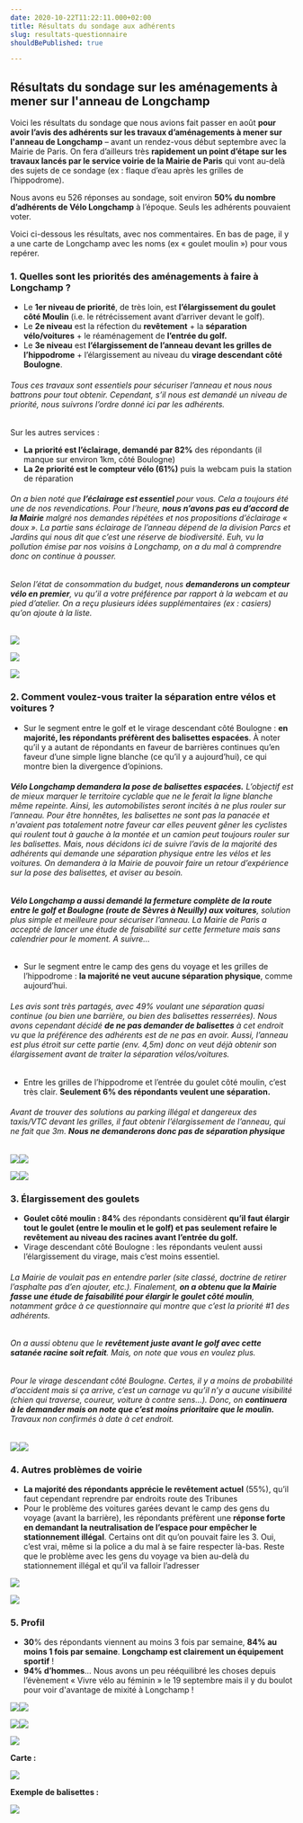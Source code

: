 ```yaml
---
date: 2020-10-22T11:22:11.000+02:00
title: Résultats du sondage aux adhérents
slug: resultats-questionnaire
shouldBePublished: true

---
```

## Résultats du sondage sur les aménagements à mener sur l'anneau de Longchamp

Voici les résultats du sondage que nous avions fait passer en août **pour avoir l’avis des adhérents sur les travaux d’aménagements à mener sur l'anneau de Longchamp** – avant un rendez-vous début septembre avec la Mairie de Paris. On fera d’ailleurs très **rapidement un point d’étape sur les travaux lancés par le service voirie de la Mairie de Paris** qui vont au-delà des sujets de ce sondage (ex : flaque d’eau après les grilles de l’hippodrome).

Nous avons eu 526 réponses au sondage, soit environ **50% du nombre d’adhérents de Vélo Longchamp** à l’époque. Seuls les adhérents pouvaient voter.

Voici ci-dessous les résultats, avec nos commentaires. En bas de page, il y a une carte de Longchamp avec les noms (ex « goulet moulin ») pour vous repérer.

### **1. Quelles sont les priorités des aménagements à faire à Longchamp ?**

* Le **1er niveau de priorité**, de très loin, est **l’élargissement du goulet côté Moulin** (i.e. le rétrécissement avant d’arriver devant le golf).
* Le **2e niveau** est la réfection du **revêtement** + la **séparation vélo/voitures** + le réaménagement de **l’entrée du golf.**
* Le **3e niveau** est **l’élargissement de l’anneau devant les grilles de l’hippodrome** + l’élargissement au niveau du **virage descendant côté Boulogne**.

###### _Tous ces travaux sont essentiels pour sécuriser l’anneau et nous nous battrons pour tout obtenir. Cependant, s’il nous est demandé un niveau de priorité, nous suivrons l’ordre donné ici par les adhérents._

Sur les autres services :

* **La priorité est l’éclairage, demandé par 82%** des répondants (il manque sur environ 1km, côté Boulogne)
* **La 2e priorité est le compteur vélo (61%)** puis la webcam puis la station de réparation

###### _On a bien noté que **l’éclairage est essentiel** pour vous. Cela a toujours été une de nos revendications. Pour l’heure, **nous n’avons pas eu d’accord de la Mairie** malgré nos demandes répétées et nos propositions d’éclairage « doux ». La partie sans éclairage de l’anneau dépend de la division Parcs et Jardins qui nous dit que c’est une réserve de biodiversité. Euh, vu la pollution émise par nos voisins à Longchamp, on a du mal à comprendre donc on continue à pousser._

###### _Selon l’état de consommation du budget, nous **demanderons un compteur vélo en premier**, vu qu’il a votre préférence par rapport à la webcam et au pied d’atelier. On a reçu plusieurs idées supplémentaires (ex : casiers) qu’on ajoute à la liste._

![](/media/chart-1.png)

![](/media/chart-2.png)

![](/media/chart-3.png)

### **2. Comment voulez-vous traiter la séparation entre vélos et voitures ?**

* Sur le segment entre le golf et le virage descendant côté Boulogne : **en majorité, les répondants préfèrent des balisettes espacées**. À noter qu’il y a autant de répondants en faveur de barrières continues qu’en faveur d’une simple ligne blanche (ce qu’il y a aujourd’hui), ce qui montre bien la divergence d’opinions.

###### **_Vélo Longchamp demandera la pose de balisettes espacées._** _L’objectif est de mieux marquer le territoire cyclable que ne le ferait la ligne blanche même repeinte. Ainsi, les automobilistes seront incités à ne plus rouler sur l’anneau. Pour être honnêtes, les balisettes ne sont pas la panacée et n'avaient pas totalement notre faveur car elles peuvent gêner les cyclistes qui roulent tout à gauche à la montée et un camion peut toujours rouler sur les balisettes. Mais, nous décidons ici de suivre l’avis de la majorité des adhérents qui demande une séparation physique entre les vélos et les voitures. On demandera à la Mairie de pouvoir faire un retour d’expérience sur la pose des balisettes, et aviser au besoin._

###### **_Vélo Longchamp a aussi demandé la fermeture complète de la route entre le golf et Boulogne (route de Sèvres à Neuilly) aux voitures_**_, solution plus simple et meilleure pour sécuriser l’anneau. La Mairie de Paris a accepté de lancer une étude de faisabilité sur cette fermeture mais sans calendrier pour le moment. A suivre…_

* Sur le segment entre le camp des gens du voyage et les grilles de l’hippodrome : **la majorité ne veut aucune séparation physique**, comme aujourd’hui.

###### _Les avis sont très partagés, avec 49% voulant une séparation quasi continue (ou bien une barrière, ou bien des balisettes resserrées). Nous avons cependant décidé **de ne pas demander de balisettes** à cet endroit vu que la préférence des adhérents est de ne pas en avoir. Aussi, l’anneau est plus étroit sur cette partie (env. 4,5m) donc on veut déjà obtenir son élargissement avant de traiter la séparation vélos/voitures._

* Entre les grilles de l’hippodrome et l’entrée du goulet côté moulin, c’est très clair. **Seulement 6% des répondants veulent une séparation.**

###### _Avant de trouver des solutions au parking illégal et dangereux des taxis/VTC devant les grilles, il faut obtenir l’élargissement de l’anneau, qui ne fait que 3m. **Nous ne demanderons donc pas de séparation physique**_

![](/media/chart-4.png)![](/media/chart-4b.png)

![](/media/chart-5.png)![](/media/chart-5b.png)

### **3. Élargissement des goulets**

* **Goulet côté moulin : 84%** des répondants considèrent **qu’il faut élargir tout le goulet (entre le moulin et le golf) et pas seulement refaire le revêtement au niveau des racines avant l’entrée du golf.**
* Virage descendant côté Boulogne : les répondants veulent aussi l’élargissement du virage, mais c’est moins essentiel.

###### _La Mairie de voulait pas en entendre parler (site classé, doctrine de retirer l’asphalte pas d’en ajouter, etc.). Finalement, **on a obtenu que la Mairie fasse une étude de faisabilité pour élargir le goulet côté moulin**, notamment grâce à ce questionnaire qui montre que c’est la priorité #1 des adhérents._

###### _On a aussi obtenu que le **revêtement juste avant le golf avec cette satanée racine soit refait**. Mais, on note que vous en voulez plus._

###### _Pour le virage descendant côté Boulogne. Certes, il y a moins de probabilité d’accident mais si ça arrive, c’est un carnage vu qu’il n’y a aucune visibilité (chien qui traverse, coureur, voiture à contre sens…). Donc, on **continuera à le demander mais on note que c’est moins prioritaire que le moulin.** Travaux non confirmés à date à cet endroit._

![](/media/chart-6.png)![](/media/chart-6b.png)

### **4. Autres problèmes de voirie**

* **La majorité des répondants apprécie le revêtement actuel** (55%), qu’il faut cependant reprendre par endroits route des Tribunes
* Pour le problème des voitures garées devant le camp des gens du voyage (avant la barrière), les répondants préfèrent une **réponse forte en demandant la neutralisation de l’espace pour empêcher le stationnement illégal**. Certains ont dit qu’on pouvait faire les 3. Oui, c’est vrai, même si la police a du mal à se faire respecter là-bas. Reste que le problème avec les gens du voyage va bien au-delà du stationnement illégal et qu’il va falloir l’adresser

![](/media/chart-7b.png)

![](/media/chart-7.png)

### **5. Profil**

* **30**% des répondants viennent au moins 3 fois par semaine, **84% au moins 1 fois par semaine**. **Longchamp est clairement un équipement sportif** !
* **94% d’hommes**… Nous avons un peu rééquilibré les choses depuis l’évènement « Vivre vélo au féminin » le 19 septembre mais il y du boulot pour voir d'avantage de mixité à Longchamp !

![](/media/chart-8.png)![](/media/chart-9.png)

![](/media/chart-10.png)![](/media/chart-11.png)

![](/media/chart-12.png)

**Carte :**

![](/media/carte.png)

**Exemple de balisettes :**

![](/media/balisettes.png)